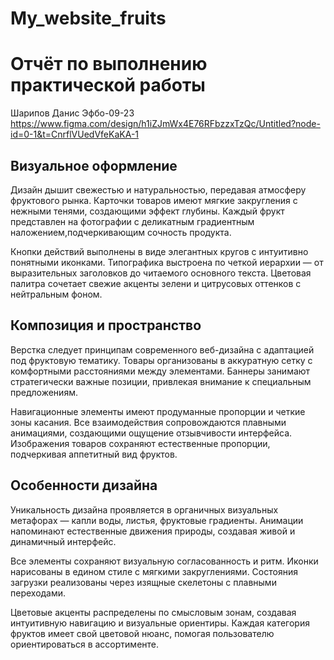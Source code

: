 # My_website_fruits
# Отчёт по выполнению практической работы
Шарипов Данис Эфбо-09-23
https://www.figma.com/design/h1iZJmWx4E76RFbzzxTzQc/Untitled?node-id=0-1&t=CnrflVUedVfeKaKA-1

## Визуальное оформление<br>
Дизайн дышит свежестью и натуральностью, передавая атмосферу фруктового рынка. Карточки товаров имеют мягкие закругления с нежными тенями, создающими эффект глубины. Каждый фрукт представлен на фотографии с деликатным градиентным наложением,подчеркивающим сочность продукта.

Кнопки действий выполнены в виде элегантных кругов с интуитивно понятными иконками. Типографика выстроена по четкой иерархии — от выразительных заголовков до читаемого основного текста. Цветовая палитра сочетает свежие акценты зелени и цитрусовых оттенков с нейтральным фоном.<br>

## Композиция и пространство
Верстка следует принципам современного веб-дизайна с адаптацией под фруктовую тематику. Товары организованы в аккуратную сетку с комфортными расстояниями между элементами. Баннеры занимают стратегически важные позиции, привлекая внимание к специальным предложениям.<br>

Навигационные элементы имеют продуманные пропорции и четкие зоны касания. Все взаимодействия сопровождаются плавными анимациями, создающими ощущение отзывчивости интерфейса. Изображения товаров сохраняют естественные пропорции, подчеркивая аппетитный вид фруктов.<br>

## Особенности дизайна
Уникальность дизайна проявляется в органичных визуальных метафорах — капли воды, листья, фруктовые градиенты. Анимации напоминают естественные движения природы, создавая живой и динамичный интерфейс.<br>

Все элементы сохраняют визуальную согласованность и ритм. Иконки нарисованы в едином стиле с мягкими закруглениями. Состояния загрузки реализованы через изящные скелетоны с плавными переходами.<br>

Цветовые акценты распределены по смысловым зонам, создавая интуитивную навигацию и визуальные ориентиры. Каждая категория фруктов имеет свой цветовой нюанс, помогая пользователю ориентироваться в ассортименте.<br>



